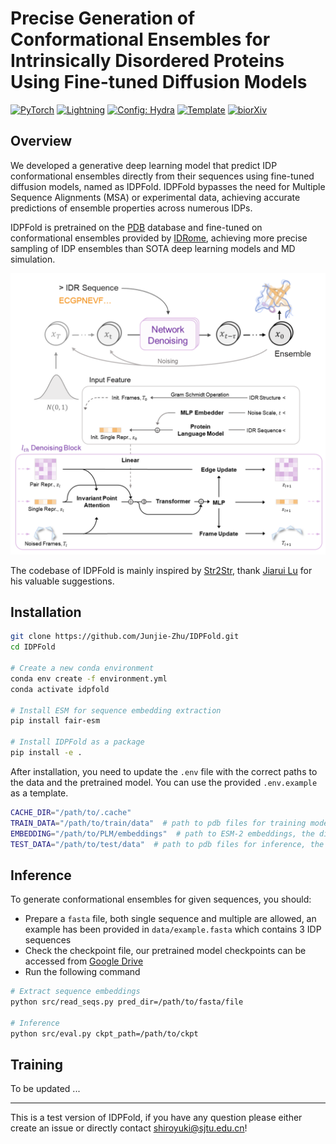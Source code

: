 
# Precise Generation of Conformational Ensembles for Intrinsically Disordered Proteins Using Fine-tuned Diffusion Models

<a href="https://pytorch.org/get-started/locally/"><img alt="PyTorch" src="https://img.shields.io/badge/PyTorch-ee4c2c?logo=pytorch&logoColor=white"></a>
<a href="https://pytorchlightning.ai/"><img alt="Lightning" src="https://img.shields.io/badge/-Lightning-792ee5?logo=pytorchlightning&logoColor=white"></a>
<a href="https://hydra.cc/"><img alt="Config: Hydra" src="https://img.shields.io/badge/Config-Hydra-89b8cd"></a>
<a href="https://github.com/ashleve/lightning-hydra-template"><img alt="Template" src="https://img.shields.io/badge/-Lightning--Hydra--Template-017F2F?style=flat&logo=github&labelColor=gray"></a>
[![biorXiv](https://img.shields.io/badge/biorxiv.2024.05.05.592611-B31B1B)](https://www.biorxiv.org/content/10.1101/2024.05.05.592611v1)

## Overview

We developed a generative deep learning model that predict IDP conformational ensembles directly from their sequences using fine-tuned diffusion models, named as IDPFold. IDPFold bypasses the need for Multiple Sequence Alignments (MSA) or experimental data, achieving accurate predictions of ensemble properties across numerous IDPs. 

IDPFold is pretrained on the [PDB](https://www.rcsb.org/) database and fine-tuned on conformational ensembles provided by [IDRome](https://github.com/KULL-Centre/_2023_Tesei_IDRome), achieving more precise sampling of IDP ensembles than SOTA deep learning models and MD simulation.

![Overview of IDPFold](./assets/Overview.png)

The codebase of IDPFold is mainly inspired by [Str2Str](https://github.com/lujiarui/Str2Str), thank [Jiarui Lu](https://github.com/lujiarui) for his valuable suggestions.



## Installation

```bash
git clone https://github.com/Junjie-Zhu/IDPFold.git
cd IDPFold

# Create a new conda environment
conda env create -f environment.yml
conda activate idpfold

# Install ESM for sequence embedding extraction
pip install fair-esm

# Install IDPFold as a package
pip install -e .
```

After installation, you need to update the `.env` file with the correct paths to the data and the pretrained model. You can use the provided `.env.example` as a template.

```bash
CACHE_DIR="/path/to/.cache"
TRAIN_DATA="/path/to/train/data"  # path to pdb files for training model, please make sure the directory is not empty
EMBEDDING="/path/to/PLM/embeddings"  # path to ESM-2 embeddings, the directory can be empty for inference
TEST_DATA="/path/to/test/data"  # path to pdb files for inference, the directory can be empty for inference
```

## Inference

To generate conformational ensembles for given sequences, you should:

- Prepare a `fasta` file, both single sequence and multiple are allowed, an example has been provided in `data/example.fasta` which contains 3 IDP sequences
- Check the checkpoint file, our pretrained model checkpoints can be accessed from [Google Drive](https://drive.google.com/drive/folders/1-5BHexAZKGX1lWyPkYU-JFi1EId88P9i?usp=sharing)
- Run the following command

```bash
# Extract sequence embeddings
python src/read_seqs.py pred_dir=/path/to/fasta/file

# Inference
python src/eval.py ckpt_path=/path/to/ckpt
```

## Training

To be updated ...



<hr/>

This is a test version of IDPFold, if you have any question please either create an issue or directly contact shiroyuki@sjtu.edu.cn!